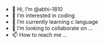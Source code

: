 - 👋 Hi, I’m @abhi-1810
- 👀 I’m interested in coding
- 🌱 I’m currently learning c language
- 💞️ I’m looking to collaborate on ...
- 📫 How to reach me ...

<!---
abhi-1810/abhi-1810 is a ✨ special ✨ repository because its `README.md` (this file) appears on your GitHub profile.
You can click the Preview link to take a look at your changes.
--->

